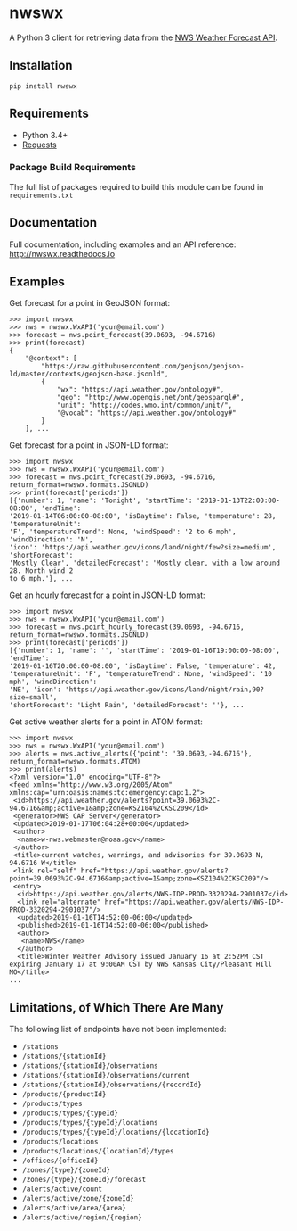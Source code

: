 # nwswx

A Python 3 client for retrieving data from the [NWS Weather Forecast API](https://forecast-v3.weather.gov/documentation).

## Installation

```
pip install nwswx
```

## Requirements

* Python 3.4+
* [Requests](http://docs.python-requests.org)

### Package Build Requirements

The full list of packages required to build this module can be found in `requirements.txt`

## Documentation

Full documentation, including examples and an API reference: http://nwswx.readthedocs.io

## Examples

Get forecast for a point in GeoJSON format:
```
>>> import nwswx
>>> nws = nwswx.WxAPI('your@email.com')
>>> forecast = nws.point_forecast(39.0693, -94.6716)
>>> print(forecast)
{
    "@context": [
        "https://raw.githubusercontent.com/geojson/geojson-ld/master/contexts/geojson-base.jsonld",
        {
            "wx": "https://api.weather.gov/ontology#",
            "geo": "http://www.opengis.net/ont/geosparql#",
            "unit": "http://codes.wmo.int/common/unit/",
            "@vocab": "https://api.weather.gov/ontology#"
        }
    ], ...
```

Get forecast for a point in JSON-LD format:
```
>>> import nwswx
>>> nws = nwswx.WxAPI('your@email.com')
>>> forecast = nws.point_forecast(39.0693, -94.6716, return_format=nwswx.formats.JSONLD)
>>> print(forecast['periods'])
[{'number': 1, 'name': 'Tonight', 'startTime': '2019-01-13T22:00:00-08:00', 'endTime':
'2019-01-14T06:00:00-08:00', 'isDaytime': False, 'temperature': 28, 'temperatureUnit':
'F', 'temperatureTrend': None, 'windSpeed': '2 to 6 mph', 'windDirection': 'N',
'icon': 'https://api.weather.gov/icons/land/night/few?size=medium', 'shortForecast':
'Mostly Clear', 'detailedForecast': 'Mostly clear, with a low around 28. North wind 2
to 6 mph.'}, ...
```

Get an hourly forecast for a point in JSON-LD format:
```
>>> import nwswx
>>> nws = nwswx.WxAPI('your@email.com')
>>> forecast = nws.point_hourly_forecast(39.0693, -94.6716, return_format=nwswx.formats.JSONLD)
>>> print(forecast['periods'])
[{'number': 1, 'name': '', 'startTime': '2019-01-16T19:00:00-08:00', 'endTime':
'2019-01-16T20:00:00-08:00', 'isDaytime': False, 'temperature': 42,
'temperatureUnit': 'F', 'temperatureTrend': None, 'windSpeed': '10 mph', 'windDirection':
'NE', 'icon': 'https://api.weather.gov/icons/land/night/rain,90?size=small',
'shortForecast': 'Light Rain', 'detailedForecast': ''}, ...
```

Get active weather alerts for a point in ATOM format:
```
>>> import nwswx
>>> nws = nwswx.WxAPI('your@email.com')
>>> alerts = nws.active_alerts({'point': '39.0693,-94.6716'}, return_format=nwswx.formats.ATOM)
>>> print(alerts)
<?xml version="1.0" encoding="UTF-8"?>
<feed xmlns="http://www.w3.org/2005/Atom" xmlns:cap="urn:oasis:names:tc:emergency:cap:1.2">
 <id>https://api.weather.gov/alerts?point=39.0693%2C-94.6716&amp;active=1&amp;zone=KSZ104%2CKSC209</id>
 <generator>NWS CAP Server</generator>
 <updated>2019-01-17T06:04:28+00:00</updated>
 <author>
  <name>w-nws.webmaster@noaa.gov</name>
 </author>
 <title>current watches, warnings, and advisories for 39.0693 N, 94.6716 W</title>
 <link rel="self" href="https://api.weather.gov/alerts?point=39.0693%2C-94.6716&amp;active=1&amp;zone=KSZ104%2CKSC209"/>
 <entry>
  <id>https://api.weather.gov/alerts/NWS-IDP-PROD-3320294-2901037</id>
  <link rel="alternate" href="https://api.weather.gov/alerts/NWS-IDP-PROD-3320294-2901037"/>
  <updated>2019-01-16T14:52:00-06:00</updated>
  <published>2019-01-16T14:52:00-06:00</published>
  <author>
   <name>NWS</name>
  </author>
  <title>Winter Weather Advisory issued January 16 at 2:52PM CST expiring January 17 at 9:00AM CST by NWS Kansas City/Pleasant HIll MO</title>
...
```

## Limitations, of Which There Are Many

The following list of endpoints have not been implemented:

* `/stations`
* `/stations/{stationId}`
* `/stations/{stationId}/observations`
* `/stations/{stationId}/observations/current`
* `/stations/{stationId}/observations/{recordId}`
* `/products/{productId}`
* `/products/types`
* `/products/types/{typeId}`
* `/products/types/{typeId}/locations`
* `/products/types/{typeId}/locations/{locationId}`
* `/products/locations`
* `/products/locations/{locationId}/types`
* `/offices/{officeId}`
* `/zones/{type}/{zoneId}`
* `/zones/{type}/{zoneId}/forecast`
* `/alerts/active/count`
* `/alerts/active/zone/{zoneId}`
* `/alerts/active/area/{area}`
* `/alerts/active/region/{region}`
